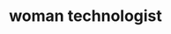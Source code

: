 ---
layout: smileys&emotion
title: woman technologist
emoji: woman_technologist
permalink: 👩‍💻.html
image: assets/img/3moji/woman_technologist.png
---